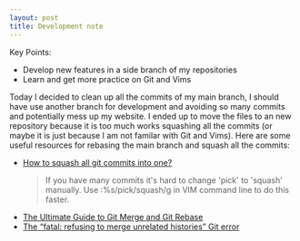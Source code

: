```yaml
---
layout: post
title: Development note
---
```


Key Points:
- Develop new features in a side branch of my repositories
- Learn and get more practice on Git and Vims

Today I decided to clean up all the commits of my main branch, I should have use another branch for development and avoiding so many commits and potentially mess up my website.
I ended up to move the files to an new repository because it is too much works squashing all the commits 
(or maybe it is just because I am not familar with Git and Vims).
Here are some useful resources for rebasing the main branch and squash all the commits:
- [How to squash all git commits into one?](https://stackoverflow.com/questions/1657017/how-to-squash-all-git-commits-into-one)
  > If you have many commits it's hard to change 'pick' to 'squash' manually. Use :%s/pick/squash/g in VIM command line to do this faster.
- [The Ultimate Guide to Git Merge and Git Rebase](https://www.freecodecamp.org/news/the-ultimate-guide-to-git-merge-and-git-rebase/)
- [The “fatal: refusing to merge unrelated histories” Git error](https://www.educative.io/answers/the-fatal-refusing-to-merge-unrelated-histories-git-error)
